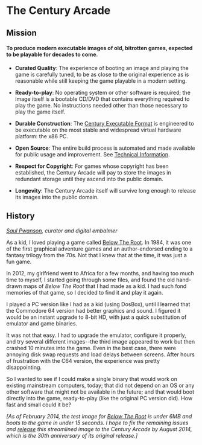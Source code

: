 # The Century Arcade

## Mission

#### To produce modern executable images of old, bitrotten games, expected to be playable for decades to come.

* **Curated Quality**: The experience of booting an image and playing the game is carefully tuned, to be as close to the original experience as is reasonable while still keeping the game playable in a modern setting.  

* **Ready-to-play**: No operating system or other software is required; the
image itself is a bootable CD/DVD that contains everything required to play the
game.  No instructions needed other than those necessary to play the game
itself.

* **Durable Construction**: The [Century Executable Format](/src/format) is engineered to be executable on the most stable and widespread virtual hardware platform: the x86 PC.  

* **Open Source**: The entire build process is automated and made available for public usage and improvement.  See [Technical Information](/src).

* **Respect for Copyright**: For games whose copyright has been established, the Century Arcade will pay to store the images in redundant storage until they ascend into the public domain.

* **Longevity**: The Century Arcade itself will survive long enough to release its images into the public domain.

## History

*[Saul Pwanson](http://pwanson.com), curator and digital embalmer*

As a kid, I loved playing a game called [Below The Root](http://en.wikipedia.org/wiki/Below_the_Root_%28video_game%29).  In 1984, it
was one of the first graphical adventure games and an author-endorsed ending to
a fantasy trilogy from the 70s.  Not that I knew that at the time, it was just
a fun game.

In 2012, my girlfriend went to Africa for a few months, and having too much
time to myself, I started going through some files, and found the old
hand-drawn maps of *Below The Root* that I had made as a kid.  I had such fond
memories of that game, so I decided to find it and play it again.

I played a PC version like I had as a kid (using DosBox), until I learned that
the Commodore 64 version had better graphics and sound.  I figured
it would be an instant upgrade to 8-bit HD, with just a quick substitution of
emulator and game binaries.

It was not that easy.  I had to upgrade the emulator, configure it properly,
and try several different images--the third image appeared to work but then
crashed 10 minutes into the game.  Even in the best case, there were annoying
disk swap requests and load delays between screens.  After hours of frustration
with the C64 version, the experience was pretty disappointing.

So I wanted to see if I could make a single binary that would work on existing
mainstream computers, today; that did not depend on an OS or any other software
that might not be available in the future; and that would boot directly into
the game, ready-to-play (like the original PC version did).  How fast and small
could it be?

*[As of February 2014, the test image for [*Below The
Root*](/games/BelowTheRoot) is under 6MB and boots to the game in under 15
seconds.  I hope to fix the remaining issues and [release](/process) this
streamlined image to the Century Arcade by August 2014, which is the 30th
anniversary of its original release.]*

